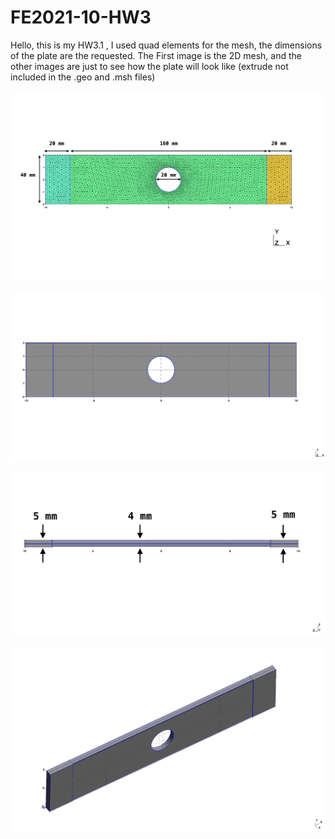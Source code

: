 # FE2021-10-HW3

Hello, this is my HW3.1 , I used quad elements for the mesh, the dimensions of the plate are the requested. The First image is the 2D mesh, and the other images are just to see how the plate will look like (extrude not included in the .geo and .msh files)


![alt text](  https://github.com/maxipoblete/FE2021-10-HW3/blob/main/Mesh2.png  )

![alt text](  https://github.com/maxipoblete/FE2021-10-HW3/blob/main/Vista1.png  )

![alt text](   https://github.com/maxipoblete/FE2021-10-HW3/blob/main/Vista%20thicc.png  )

![alt text](  https://github.com/maxipoblete/FE2021-10-HW3/blob/main/Vista%203.png   )


